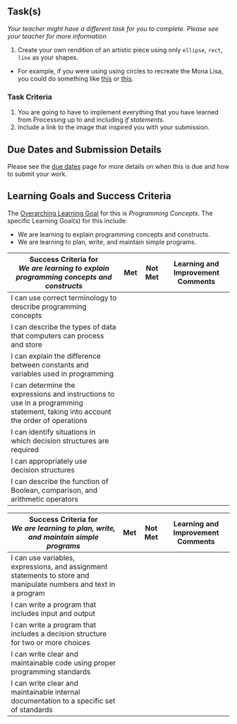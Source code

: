 ## Task(s)

_Your teacher might have a different task for you to complete.  Please see your teacher for more information_

1. Create your own rendition of an artistic piece using only ```ellipse```, ```rect```, ```line``` as your shapes.

  * For example, if you were using using circles to recreate the Mona Lisa, you could do something like [this](https://i.pinimg.com/736x/08/59/bf/0859bf1ea923f8097e6f7f1af937b1d4--paper-mosaic-mona-lisa.jpg) or [this](http://www.risasinmas.com/wp-content/uploads/2013/12/La-Mona-Lisa-hecha-con-puntos.jpg).

### Task Criteria

1. You are going to have to implement everything that you have learned from Processing up to and including _if statements_.
2. Include a link to the image that inspired you with your submission.

## Due Dates and Submission Details

Please see the [due dates](./Due-Dates-and-Submission-Details) page for more details on when this is due and how to submit your work.

## Learning Goals and Success Criteria

The [Overarching Learning Goal](./images/ICS2O.jpg) for this is _Programming Concepts_.
The specific Learning Goal(s) for this include:
  * We are learning to explain programming concepts and constructs.
  * We are learning to plan, write, and maintain simple programs.

| Success Criteria for <br/> _We are learning to explain programming concepts and constructs_ | Met | Not Met | Learning and Improvement Comments |
| ----------- | --- | ------ | ------- |
| I can use correct terminology to describe programming concepts | | | |
| I can describe the types of data that computers can process and store | | | |
| I can explain the difference between constants and variables used in programming | | | |
| I can determine the expressions and instructions to use in a programming statement, taking into account the order of operations | | | |
| I can identify situations in which decision structures are required | | | |
| I can appropriately use decision structures | | | |
| I can describe the function of Boolean, comparison, and arithmetic operators | | | |

| Success Criteria for <br/> _We are learning to plan, write, and maintain simple programs_ | Met | Not Met | Learning and Improvement Comments |
| ----------- | --- | ------ | ------- |
| I can use variables, expressions, and assignment statements to store and manipulate numbers and text in a program | | | |
| I can write a program that includes input and output | | | |
| I can write a program that includes a decision structure for two or more choices | | | |
| I can write clear and maintainable code using proper programming standards | | | |
| I can write clear and maintainable internal documentation to a specific set of standards | | | |
